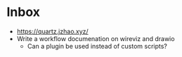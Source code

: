 # Inbox

- https://quartz.jzhao.xyz/
- Write a workflow documenation on wireviz and drawio
	- Can a plugin be used instead of custom scripts?
